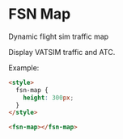 # FSN Map

Dynamic flight sim traffic map

Display VATSIM traffic and ATC.

Example:
<!---
```
<custom-element-demo>
  <template>
    <script src="../webcomponentsjs/webcomponents-lite.js"></script>
    <link rel="import" href="fsn-map.html">
    
    <next-code-block></next-code-block>
  </template>
</custom-element-demo>
```
-->
```html
<style>
  fsn-map {
    height: 300px;
  }
</style>

<fsn-map></fsn-map>
```